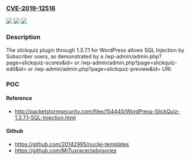 ### [CVE-2019-12516](https://cve.mitre.org/cgi-bin/cvename.cgi?name=CVE-2019-12516)
![](https://img.shields.io/static/v1?label=Product&message=n%2Fa&color=blue)
![](https://img.shields.io/static/v1?label=Version&message=n%2Fa&color=blue)
![](https://img.shields.io/static/v1?label=Vulnerability&message=n%2Fa&color=brighgreen)

### Description

The slickquiz plugin through 1.3.7.1 for WordPress allows SQL Injection by Subscriber users, as demonstrated by a /wp-admin/admin.php?page=slickquiz-scores&id= or /wp-admin/admin.php?page=slickquiz-edit&id= or /wp-admin/admin.php?page=slickquiz-preview&id= URI.

### POC

#### Reference
- http://packetstormsecurity.com/files/154440/WordPress-SlickQuiz-1.3.7.1-SQL-Injection.html

#### Github
- https://github.com/20142995/nuclei-templates
- https://github.com/MrTuxracer/advisories

